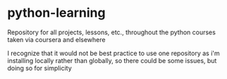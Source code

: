 # python-learning
Repository for all projects, lessons, etc., throughout the python courses taken via coursera and elsewhere

I recognize that it would not be best practice to use one repository as i'm installing locally rather than globally, so there could be some issues, but doing so for simplicity